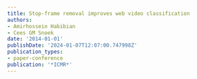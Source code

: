 ```yaml
---
title: Stop-frame removal improves web video classification
authors:
- Amirhossein Habibian
- Cees GM Snoek
date: '2014-01-01'
publishDate: '2024-01-07T12:07:00.747998Z'
publication_types:
- paper-conference
publication: '*ICMR*'
---
```

